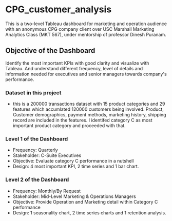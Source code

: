 # CPG_customer_analysis

This is a two-level Tableau dashboard for marketing and operation audience with an anonymous CPG company client over USC Marshall Marketing Analytics Class (MKT 567), under mentorship of professor Dinesh Puranam.

## Objective of the Dashboard
Identify the most important KPIs with good clarity and visualize with Tableau. And understand different frequency, level of details and information needed for executives and senior managers towards company's performance.

### Dataset in this project
- this is a 200000 transactions dataset with 15 product categories and 29 features which accumlated 120000 customers being involved. Product, Customer demographics, payment methods, marketing history, shipping record are included in the features. I identifed category C as most important product category and proceeded with that.

### Level 1 of the Dashboard
- Frequency: Quarterly
- Stakeholder: C-Suite Executives
- Objective: Evaluate category C performance in a nutshell
- Design: 4 most important KPI, 2 time series and 1 bar chart.
  
### Level 2 of the Dashboard
- Frequency: Monthly/By Request
- Stakeholder: Mid-Level Marketing & Operations Managers
- Objective: Provide Operation and Marketing detail within Category C performance
- Design: 1 seasonality chart, 2 time series charts and 1 retention analysis.
